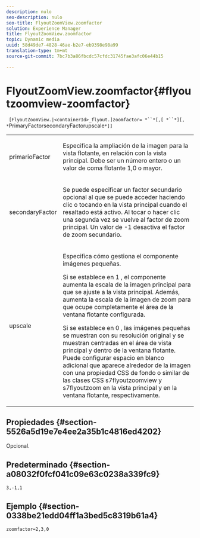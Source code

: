 ```yaml
---
description: nulo
seo-description: nulo
seo-title: FlyoutZoomView.zoomfactor
solution: Experience Manager
title: FlyoutZoomView.zoomfactor
topic: Dynamic media
uuid: 58d49de7-4828-46ae-b2e7-eb9398e98a99
translation-type: tm+mt
source-git-commit: 7bc7b3a86fbcdc57cfdc31745fae3afc06e44b15

---
```



# FlyoutZoomView.zoomfactor{#flyoutzoomview-zoomfactor}

` [FlyoutZoomView.|<containerId>_flyout.]zoomfactor= *``*[,[ *``*][, *`PrimaryFactorsecondaryFactorupscale`*]]`

<table id="table_9B98C97485DD4DEB8A6ECBCE8DF6B886"> 
 <tbody> 
  <tr> 
   <td colname="col1"> <p> <span class="codeph"> <span class="varname"> primarioFactor</span></span> </p> </td> 
   <td colname="col2"> <p> Especifica la ampliación de la imagen para la vista flotante, en relación con la vista principal. Debe ser un número entero o un valor de coma flotante <span class="codeph"> 1,0</span> o mayor. </p> </td> 
  </tr> 
  <tr> 
   <td colname="col1"> <p> <span class="codeph"> <span class="varname"> secondaryFactor</span></span> </p> </td> 
   <td colname="col2"> <p> Se puede especificar un factor secundario opcional al que se puede acceder haciendo clic o tocando en la vista principal cuando el resaltado está activo. Al tocar o hacer clic una segunda vez se vuelve al factor de zoom principal. Un valor de <span class="codeph"> -1</span> desactiva el factor de zoom secundario. </p> </td> 
  </tr> 
  <tr> 
   <td colname="col1"> <p><span class="codeph"><span class="varname"> upscale</span></span> </p> </td> 
   <td colname="col2"> <p>Especifica cómo gestiona el componente imágenes pequeñas. </p> <p>Si se establece en <span class="codeph"> 1</span> , el componente aumenta la escala de la imagen principal para que se ajuste a la vista principal. Además, aumenta la escala de la imagen de zoom para que ocupe completamente el área de la ventana flotante configurada. </p> <p>Si se establece en <span class="codeph"> 0</span> , las imágenes pequeñas se muestran con su resolución original y se muestran centradas en el área de vista principal y dentro de la ventana flotante. Puede configurar espacio en blanco adicional que aparece alrededor de la imagen con una propiedad CSS de fondo o similar de las clases CSS <span class="codeph"> s7flyoutzoomview</span> y <span class="codeph"> s7flyoutzoom</span> en la vista principal y en la ventana flotante, respectivamente. </p> </td> 
  </tr> 
 </tbody> 
</table>

## Propiedades {#section-5526a5d19e7e4ee2a35b1c4816ed4202}

Opcional.

## Predeterminado {#section-a08032f0fcf041c09e63c0238a339fc9}

`3,-1,1`

## Ejemplo {#section-0338be21edd04ff1a3bed5c8319b61a4}

`zoomfactor=2,3,0`
